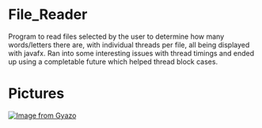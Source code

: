 # File_Reader
Program to read files selected by the user to determine how many words/letters there are, with individual threads per file, all being displayed with javafx. Ran into some interesting issues with thread timings and ended up using a completable future which helped thread block cases.

# Pictures
[![Image from Gyazo](https://i.gyazo.com/0f6e4a67f544d31fe8c2e58da1ebdbcc.gif)](https://gyazo.com/0f6e4a67f544d31fe8c2e58da1ebdbcc)
